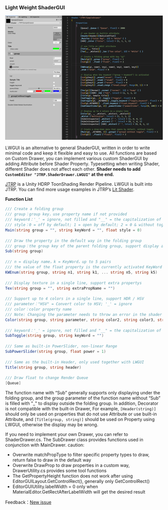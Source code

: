 ### Light Weight ShaderGUI

![image-20200531191112881](.Readme_en.assets/image-20200531191112881.png)

LWGUI is an alternative to general ShaderGUI, written in order to write minimal code and keep it flexible and easy to use. All functions are based on Custom Drawer, you can implement various custom ShaderGUI by adding Attribute before Shader Property. Typesetting when writing Shader, different Shader does not affect each other. **Shader needs to add `CustomEditor "JTRP.ShaderDrawer.LWGUI"` at the end.**

[JTRP](https://github.com/Jason-Ma-233/JasonMaToonRenderPipeline) is a Unity HDRP ToonShading Render Pipeline. LWGUI is built into JTRP. You can find more usage examples in JTRP’s [Lit Shader](https://github.com/Jason-Ma-233/JasonMaToonRenderPipeline/blob/master/Assets/JTRP/Runtime/Material/Lit/MyLitShader.shader).

**Function List**

```c#
/// Create a folding group
/// group：group key，use property name if not provided
/// keyword：'_' = ignore, not filled and "__" = the capitalization of the property name + "_ON"
/// style：0 = off by default; 1 = open by default; 2 = 0 & without toggle; 3 = 1 & without toggle
Main(string group = "", string keyWord = "", float style = 0)

/// Draw the property in the default way in the folding group
/// group：the group key of the parent folding group, support display according to keyword
Sub(string group)

/// n = display name，k = KeyWord，up to 5 pairs
/// the value of the float property is the currently activated KeyWord index（0-4）
KWEnum(string group, string n1, string k1, ... string n5, string k5)

/// Display texture in a single line, support extra propertys
Tex(string group = "", string extraPropName = "")

/// Support up to 4 colors in a single line, support HDR / HSV
/// parameter："HSV" = Convert color to HSV; '_' = ignore
/// color：color property name
/// Note: Changing the parameter needs to throw an error in the shader to refresh the Drawer instance
Color(string group, string parameter, string color2, string color3, string color4)

/// keyword：'_' = ignore, not filled and "__" = the capitalization of the property name + "_ON"
SubToggle(string group, string keyWord = "")
    
/// Same as built-in PowerSlider, non-linear Range
SubPowerSlider(string group, float power = 1)
    
/// Same as the built-in Header, only used together with LWGUI
Title(string group, string header)

/// Draw float to change Render Queue
[Queue]

```

The function name with “Sub” generally supports only displaying under the folding group, and the group parameter of the function name without “Sub” is filled with "_" to display outside the folding group. In addition, Decorator is not compatible with the built-in Drawer, For example, `[Header(string)]` should only be used on properties that do not use Attribute or use built-in Attribute, and `[Title(group, string)]` should be used on Property using LWGUI, otherwise the display may be wrong. 

If you need to implement your own Drawer, you can refer to ShaderDrawer.cs. The SubDrawer class provides functions used in conjunction with MainDrawer. caution:

- Overwrite matchPropType to filter specific property types to draw, return false to draw in the default way
- Overwrite DrawProp to draw properties in a custom way, DrawerUtility.cs provides some tool functions
- The GetPropertyHeight function does not work after using EditorGUILayout.GetControlRect(), generally only GetControlRect()
- EditorGUIUtility.labelWidth = 0 only when MaterialEditor.GetRectAfterLabelWidth will get the desired result

Feedback：[New issue](https://github.com/Jason-Ma-233/JasonMaToonRenderPipeline/issues)
